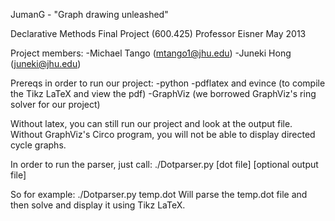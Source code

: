 JumanG - "Graph drawing unleashed"

Declarative Methods Final Project (600.425)
Professor Eisner
May 2013

Project members:
-Michael Tango (mtango1@jhu.edu)
-Juneki Hong (juneki@jhu.edu)


Prereqs in order to run our project:
-python
-pdflatex and evince (to compile the Tikz LaTeX and view the pdf)
-GraphViz (we borrowed GraphViz's ring solver for our project)

Without latex, you can still run our project and look at the output file.
Without GraphViz's Circo program, you will not be able to display directed cycle graphs.


In order to run the parser, just call:
./Dotparser.py [dot file] [optional output file]

So for example:
./Dotparser.py temp.dot
Will parse the temp.dot file and then solve and display it using Tikz LaTeX.


